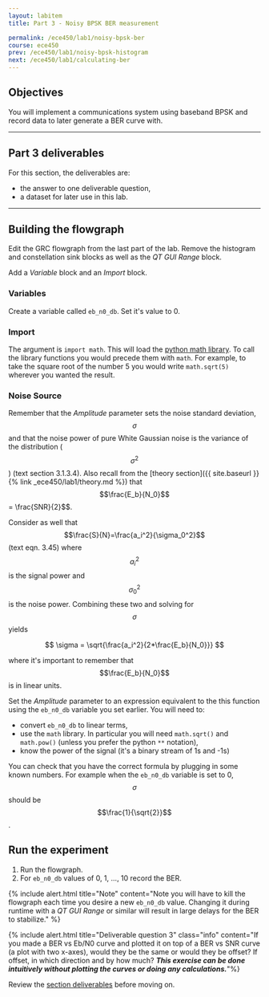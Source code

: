 ```yaml
---
layout: labitem
title: Part 3 - Noisy BPSK BER measurement

permalink: /ece450/lab1/noisy-bpsk-ber
course: ece450
prev: /ece450/lab1/noisy-bpsk-histogram
next: /ece450/lab1/calculating-ber
---
```


## Objectives

You will implement a communications system using baseband BPSK and record data to later generate a BER curve with.

---

## Part 3 deliverables

For this section, the deliverables are:

- the answer to one deliverable question,
- a dataset for later use in this lab.

---

## Building the flowgraph

Edit the GRC flowgraph from the last part of the lab. Remove the histogram and constellation sink blocks as well as the *QT GUI Range* block.

Add a *Variable* block and an *Import* block.

### Variables

Create a variable called `eb_n0_db`. Set it's value to 0.

### Import

The argument is `import math`. This will load the [python math library](https://docs.python.org/3/library/math.html). To call the library functions you would precede them with `math`. For example, to take the square root of the number 5 you would write `math.sqrt(5)` wherever you wanted the result.

### Noise Source

Remember that the *Amplitude* parameter sets the noise standard deviation, $$\sigma$$ and that the noise power of pure White Gaussian noise is the variance of the distribution ($$\sigma^2$$) (text section 3.1.3.4). Also recall from the [theory section]({{ site.baseurl }}{% link _ece450/lab1/theory.md %}) that $$\frac{E_b}{N_0}$$ = \frac{SNR}{2}$$.

Consider as well that $$\frac{S}{N}=\frac{a_i^2}{\sigma_0^2}$$ (text eqn. 3.45) where $$a_i^2$$ is the signal power and $$\sigma_0^2$$ is the noise power. Combining these two and solving for $$\sigma$$ yields

$$
\sigma = \sqrt{\frac{a_i^2}{2*\frac{E_b}{N_0}}}
$$

where it's important to remember that $$\frac{E_b}{N_0}$$ is in linear units.

Set the *Amplitude* parameter to an expression equivalent to the this function using the `eb_n0_db` variable you set earlier. You will need to:

- convert `eb_n0_db` to linear terms,
- use the `math` library. In particular you will need `math.sqrt()` and `math.pow()` (unless you prefer the python `**` notation),
- know the power of the signal (it's a binary stream of 1s and -1s)

You can check that you have the correct formula by plugging in some known numbers. For example when the `eb_n0_db` variable is set to 0, $$\sigma$$ should be $$\frac{1}{\sqrt{2}}$$.

## Run the experiment

1. Run the flowgraph.
2. For `eb_n0_db` values of 0, 1, ..., 10 record the BER.

{% include alert.html title="Note" content="Note you will have to kill the flowgraph each time you desire a new `eb_n0_db` value. Changing it during runtime with a *QT GUI Range* or similar will result in large delays for the BER to stabilize." %}

{% include alert.html title="Deliverable question 3" class="info" content="If you made a BER vs Eb/N0 curve and plotted it on top of a BER vs SNR curve (a plot with two x-axes), would they be the same or would they be offset? If offset, in which direction and by how much? __*This exercise can be done intuitively without plotting the curves or doing any calculations.*__"%}

Review the [section deliverables](#part-3-deliverables) before moving on.
